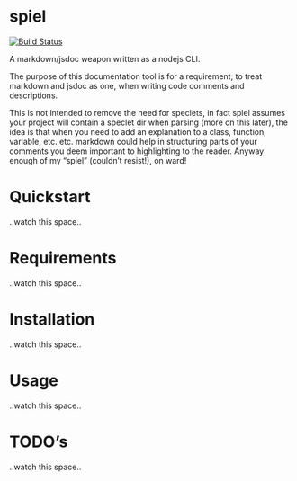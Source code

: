 spiel
=====

[![Build Status](https://travis-ci.org/agreco/spiel.svg?branch=master)](https://travis-ci.org/agreco/spiel)

A markdown/jsdoc weapon written as a nodejs CLI.

The purpose of this documentation tool is for a requirement; to treat markdown and jsdoc as one, when writing code comments and descriptions.

This is not intended to remove the need for speclets, in fact spiel assumes your project will contain a speclet dir when parsing (more on this later), the idea is that when you need to add an explanation to a class, function, variable, etc. etc. markdown could help in structuring parts of your comments you deem important to highlighting to the reader.  Anyway enough of my “spiel” (couldn’t resist!), on ward!

Quickstart
========
..watch this space..

Requirements
===========
..watch this space..

Installation
=========
..watch this space..

Usage
=====
..watch this space..

TODO’s
======
..watch this space..

